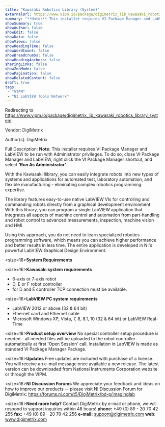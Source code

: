 ```yaml
---
title: "Kawasaki Robotics Library (System)"
externalUrl: https://www.vipm.io/package/digimetrix_lib_kawasaki_robotics_library_system
summary: "**Note:** This installer requires VI Package Manager and LabVIEW to be run with Administrator privileges."
showSummary: true
showAuthor: false
showEdit: false
showData: false
showViews: false
showReadingTime: false
showWordCount: false
showBreadcrumbs: false
showHeadingAnchors: false
sharingLinks: false
showZenMode: false
showPagination: false
showRelatedContent: false
draft: true
tags:
 - "VIPM"
 - "NI LabVIEW Tools Network"
---
```


Redirecting to https://www.vipm.io/package/digimetrix_lib_kawasaki_robotics_library_system

Vendor: DigiMetrix

Author(s): DigiMetrix
 
Full Description:
**Note:** This installer requires VI Package Manager and LabVIEW to be run with Administrator privileges.  To do so, close VI Package Manager and LabVIEW, right click the VI Package Manager shortcut, and select **'Run As Administrator'**.

With the Kawasaki llibrary, you can easily integrate robots into new types of systems and applications for automated test, laboratory automation, and flexible manufacturing - eliminating complex robotics programming expertise. 

The library features easy-to-use native LabVIEW VIs for controlling and commanding robots directly from a graphical development environment. With this library, you can program a single LabVIEW application that integrates all aspects of machine control and automation from part-handling and robot control to advanced measurements, inspection, machine vision and HMI. 

Using this approach, you do not need to learn specialized robotics programming software, which means you can achieve higher performance and better results in less time. The entire application is developed in NI's powerful LabVIEW Graphical Design Environment.

<size=18>**System Requirements**</size>

<size=16>**Kawasaki system requirements**</size>
 - 	6-axis or 7-axis robot
 - 	D, E or F robot controller
 - 	for D and E controller TCP connection must be available.

<size=16>**LabVIEW PC system requirements**</size>
 - 	LabVIEW 2012 or above (32 & 64 bit)
 - 	Ethernet card and Ethernet cable
 - 	Microsoft Windows XP, Vista, 7, 8, 8.1, 10 (32 & 64 bit) or LabVIEW Real-Time

<size=18>**Product setup overview**</size>
No special controller setup procedure is needed - all needed files will be uploaded to the robot controller automatically at first 'Open Session' call. Installation in LabVIEW is made as standard VI Package Manager Package.

<size=18>**Updates**</size>
Free updates are included with purchase of a license. You will receive an e-mail message once available a new release.
The latest version can be downloaded from National Instruments Corporation website or through the VIPM.

<size=18>**NI Discussion Forums**</size>
We appreciate your feedback and ideas on how to improve our products -- please visit NI Discussion Forum for DigiMetrix: https://forums.ni.com/t5/DigiMetrix/bd-p/imaginglab

<size=18>**Need more help?**</size>
Contact DigiMetrix by e-mail or phone, we will respond to support inquiries within 48 hours!
**phone:**  +49 (0) 89 - 20 70 42 255
**fax:**      +49 (0) 89 - 20 70 42 256
**e-mail:**  support@digimetrix.com
**web:**     www.digimetrix.com
